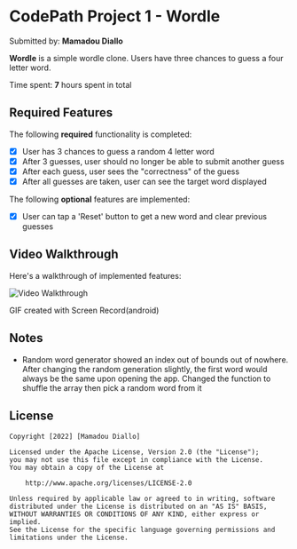 # CodePath Project 1 - Wordle

Submitted by: **Mamadou Diallo**

**Wordle** is a simple wordle clone. Users have three chances to guess a four letter word.  

Time spent: **7** hours spent in total

## Required Features

The following **required** functionality is completed:

* [x] User has 3 chances to guess a random 4 letter word
* [x] After 3 guesses, user should no longer be able to submit another guess
* [x] After each guess, user sees the "correctness" of the guess
* [x] After all guesses are taken, user can see the target word displayed 

The following **optional** features are implemented:

* [x] User can tap a 'Reset' button to get a new word and clear previous guesses

## Video Walkthrough

Here's a walkthrough of implemented features:

<img src='https://i.imgur.com/Yq2E8Yo.gif' title='Video Walkthrough' width='' alt='Video Walkthrough' />

GIF created with Screen Record(android)   


## Notes
- Random word generator showed an index out of bounds out of nowhere. After changing the random generation slightly, the first word would always be the same upon opening the app. Changed the function to shuffle the array then pick a random word from it 

## License

    Copyright [2022] [Mamadou Diallo]

    Licensed under the Apache License, Version 2.0 (the "License");
    you may not use this file except in compliance with the License.
    You may obtain a copy of the License at

        http://www.apache.org/licenses/LICENSE-2.0

    Unless required by applicable law or agreed to in writing, software
    distributed under the License is distributed on an "AS IS" BASIS,
    WITHOUT WARRANTIES OR CONDITIONS OF ANY KIND, either express or implied.
    See the License for the specific language governing permissions and
    limitations under the License.
